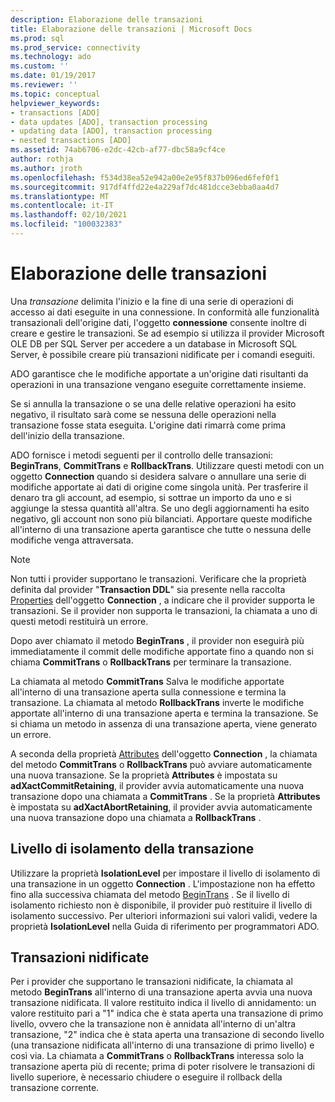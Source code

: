 ```yaml
---
description: Elaborazione delle transazioni
title: Elaborazione delle transazioni | Microsoft Docs
ms.prod: sql
ms.prod_service: connectivity
ms.technology: ado
ms.custom: ''
ms.date: 01/19/2017
ms.reviewer: ''
ms.topic: conceptual
helpviewer_keywords:
- transactions [ADO]
- data updates [ADO], transaction processing
- updating data [ADO], transaction processing
- nested transactions [ADO]
ms.assetid: 74ab6706-e2dc-42cb-af77-dbc58a9cf4ce
author: rothja
ms.author: jroth
ms.openlocfilehash: f534d38ea52e942a00e2e95f837b096ed6fef0f1
ms.sourcegitcommit: 917df4ffd22e4a229af7dc481dcce3ebba0aa4d7
ms.translationtype: MT
ms.contentlocale: it-IT
ms.lasthandoff: 02/10/2021
ms.locfileid: "100032383"
---
```

# <a name="transaction-processing"></a>Elaborazione delle transazioni
Una *transazione* delimita l'inizio e la fine di una serie di operazioni di accesso ai dati eseguite in una connessione. In conformità alle funzionalità transazionali dell'origine dati, l'oggetto **connessione** consente inoltre di creare e gestire le transazioni. Se ad esempio si utilizza il provider Microsoft OLE DB per SQL Server per accedere a un database in Microsoft SQL Server, è possibile creare più transazioni nidificate per i comandi eseguiti.  
  
 ADO garantisce che le modifiche apportate a un'origine dati risultanti da operazioni in una transazione vengano eseguite correttamente insieme.  
  
 Se si annulla la transazione o se una delle relative operazioni ha esito negativo, il risultato sarà come se nessuna delle operazioni nella transazione fosse stata eseguita. L'origine dati rimarrà come prima dell'inizio della transazione.  
  
 ADO fornisce i metodi seguenti per il controllo delle transazioni: **BeginTrans**, **CommitTrans** e **RollbackTrans**. Utilizzare questi metodi con un oggetto **Connection** quando si desidera salvare o annullare una serie di modifiche apportate ai dati di origine come singola unità. Per trasferire il denaro tra gli account, ad esempio, si sottrae un importo da uno e si aggiunge la stessa quantità all'altra. Se uno degli aggiornamenti ha esito negativo, gli account non sono più bilanciati. Apportare queste modifiche all'interno di una transazione aperta garantisce che tutte o nessuna delle modifiche venga attraversata.  
  
> [!NOTE]
>  Non tutti i provider supportano le transazioni. Verificare che la proprietà definita dal provider "**Transaction DDL**" sia presente nella raccolta [Properties](../../../ado/reference/ado-api/properties-collection-ado.md) dell'oggetto **Connection** , a indicare che il provider supporta le transazioni. Se il provider non supporta le transazioni, la chiamata a uno di questi metodi restituirà un errore.  
  
 Dopo aver chiamato il metodo **BeginTrans** , il provider non eseguirà più immediatamente il commit delle modifiche apportate fino a quando non si chiama **CommitTrans** o **RollbackTrans** per terminare la transazione.  
  
 La chiamata al metodo **CommitTrans** Salva le modifiche apportate all'interno di una transazione aperta sulla connessione e termina la transazione. La chiamata al metodo **RollbackTrans** inverte le modifiche apportate all'interno di una transazione aperta e termina la transazione. Se si chiama un metodo in assenza di una transazione aperta, viene generato un errore.  
  
 A seconda della proprietà [Attributes](../../../ado/reference/ado-api/attributes-property-ado.md) dell'oggetto **Connection** , la chiamata del metodo **CommitTrans** o **RollbackTrans** può avviare automaticamente una nuova transazione. Se la proprietà **Attributes** è impostata su **adXactCommitRetaining**, il provider avvia automaticamente una nuova transazione dopo una chiamata a **CommitTrans** . Se la proprietà **Attributes** è impostata su **adXactAbortRetaining**, il provider avvia automaticamente una nuova transazione dopo una chiamata a **RollbackTrans** .  
  
## <a name="transaction-isolation-level"></a>Livello di isolamento della transazione  
 Utilizzare la proprietà **IsolationLevel** per impostare il livello di isolamento di una transazione in un oggetto **Connection** . L'impostazione non ha effetto fino alla successiva chiamata del metodo [BeginTrans](../../../ado/reference/ado-api/begintrans-committrans-and-rollbacktrans-methods-ado.md) . Se il livello di isolamento richiesto non è disponibile, il provider può restituire il livello di isolamento successivo. Per ulteriori informazioni sui valori validi, vedere la proprietà **IsolationLevel** nella Guida di riferimento per programmatori ADO.  
  
## <a name="nested-transactions"></a>Transazioni nidificate  
 Per i provider che supportano le transazioni nidificate, la chiamata al metodo **BeginTrans** all'interno di una transazione aperta avvia una nuova transazione nidificata. Il valore restituito indica il livello di annidamento: un valore restituito pari a "1" indica che è stata aperta una transazione di primo livello, ovvero che la transazione non è annidata all'interno di un'altra transazione, "2" indica che è stata aperta una transazione di secondo livello (una transazione nidificata all'interno di una transazione di primo livello) e così via. La chiamata a **CommitTrans** o **RollbackTrans** interessa solo la transazione aperta più di recente; prima di poter risolvere le transazioni di livello superiore, è necessario chiudere o eseguire il rollback della transazione corrente.
